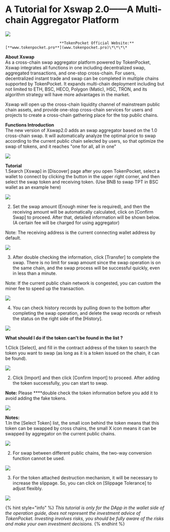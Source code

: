 # A Tutorial for Xswap 2.0——A Multi-chain Aggregator Platform



![](../../.gitbook/assets/xswap2.png)

                            **TokenPocket Official Website:** [**www.tokenpocket.pro**](www.tokenpocket.pro)\*\*\*\*

**About Xswap**  
As a cross-chain swap aggregator platform powered by TokenPocket, Xswap integrates all functions in one including decentralized swap, aggregated transactions, and one-stop cross-chain. For users, decentralized instant trade and swap can be completed in multiple chains supported by TokenPocket. It expands multi-chain deployment including but not limited to ETH, BSC, HECO, Polygon \(Matic\), HSC, TRON, and its algorithm strategy will have more advantages in the market.

Xswap will open up the cross-chain liquidity channel of mainstream public chain assets, and provide one-stop cross-chain services for users and projects to create a cross-chain gathering place for the top public chains.

**Functions Introduction**  
The new version of Xswap2.0 adds an swap aggregator based on the 1.0 cross-chain swap. It will automatically analyze the optimal price to swap according to the current public chain selected by users, so that optimize the swap of tokens, and it reaches "one for all, all in one"

![](../../.gitbook/assets/01.png)

**Tutorial**  
1.Search \[Xswap\] in \[Discover\] page after you open TokenPocket, select a wallet to connect by clicking the button in the upper right corner, and then select the swap token and receiving token. \(Use BNB to swap TPT in BSC wallet as an example here\)

![](../../.gitbook/assets/1.png)

2. Set the swap amount \(Enough miner fee is required\), and then the receiving amount will be automatically calculated, click on \[Confirm Swap\] to proceed. After that, detailed information will be shown below. \(A certain fee will be charged for using aggregator\)

Note: The receiving address is the current connecting wallet address by default. 

![](../../.gitbook/assets/2%20%281%29.jpg)

3. After double checking the information, click \[Transfer\] to complete the swap. There is no limit for swap amount since the swap operation is on the same chain, and the swap process will be successful quickly, even in less than a minute.

Note: If the current public chain network is congested, you can custom the miner fee to speed up the transaction.

![](../../.gitbook/assets/5.png)

4. You can check history records by pulling down to the bottom after completing the swap operation, and delete the swap records or refresh the status on the right side of the \[History\].

![](../../.gitbook/assets/3.jpg)



**What should I do if the token can't be found in the list ?**

1.Click \[Select\], and fill in the contract address of the token to search the token you want to swap \(as long as it is a token issued on the chain, it can be found\).

![](../../.gitbook/assets/1.1.png)

2. Click \[Import\] and then click \[Confirm Import\] to proceed. After adding the token successfully, you can start to swap.

**Note:** Please ****double check the token information before you add it to avoid adding the fake tokens.

![](../../.gitbook/assets/1.2.png)



**Notes:**  
1.In the \[Select Token\] list, the small icon behind the token means that this token can be swapped by cross chains, the small X icon means it can be swapped by aggregator on the current public chains.

![](../../.gitbook/assets/2.1.png)

2. For swap between different public chains, the two-way conversion function cannot be used.

![](../../.gitbook/assets/2.2.jpg)

3. For the token attached destruction mechanism, it will be necessary to increase the slippage. So, you can click on \[Slippage Tolerance\] to adjust flexibly.

![](../../.gitbook/assets/2.3.jpg)



{% hint style="info" %}
_This tutorial is only for the DApp in the wallet side of the operation guide, does not represent the investment advice of TokenPocket. Investing involves risks, you should be fully aware of the risks and make your own investment decisions._
{% endhint %}



